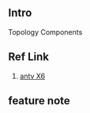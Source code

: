 ## Intro

Topology Components

## Ref Link

1. [antv X6](https://x6.antv.antgroup.com/)

## feature note


